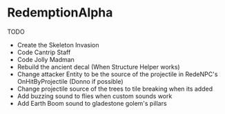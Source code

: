 # RedemptionAlpha

TODO
- Create the Skeleton Invasion
- Code Cantrip Staff
- Code Jolly Madman
- Rebuild the ancient decal (When Structure Helper works)
- Change attacker Entity to be the source of the projectile in RedeNPC's OnHitByProjectile (Donno if possible)
- Change projectile source of the trees to tile breaking when its added
- Add buzzing sound to flies when custom sounds work
- Add Earth Boom sound to gladestone golem's pillars
